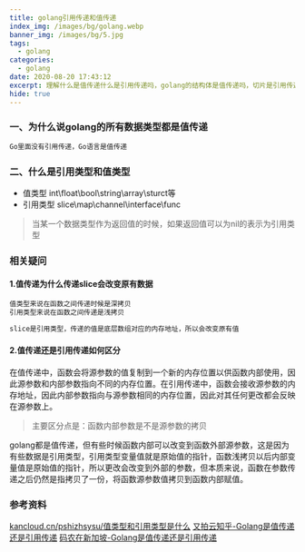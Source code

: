 ```yaml
---
title: golang引用传递和值传递
index_img: /images/bg/golang.webp
banner_img: /images/bg/5.jpg
tags:
  - golang
categories:
  - golang
date: 2020-08-20 17:43:12
excerpt: 理解什么是值传递什么是引用传递吗，golang的结构体是值传递吗，切片是引用传递吗
hide: true
---
```


### 一、为什么说golang的所有数据类型都是值传递

``` txt
Go里面没有引用传递，Go语言是值传递
```

### 二、什么是引用类型和值类型

- 值类型 int\float\bool\string\array\sturct等
- 引用类型 slice\map\channel\interface\func

> 当某一个数据类型作为返回值的时候，如果返回值可以为nil的表示为引用类型

### 相关疑问

#### 1.值传递为什么传递slice会改变原有数据

``` txt 
值类型来说在函数之间传递时候是深拷贝
引用类型来说在函数之间传递是浅拷贝

slice是引用类型，传递的值是底层数组对应的内存地址，所以会改变原有值
```
#### 2.值传递还是引用传递如何区分

在值传递中，函数会将源参数的值复制到一个新的内存位置以供函数内部使用，因此源参数和内部参数指向不同的内存位置。在引用传递中，函数会接收源参数的内存地址，因此内部参数指向与源参数相同的内存位置，因此对其任何更改都会反映在源参数上。

> 主要区分点是：函数内部参数是不是源参数的拷贝

golang都是值传递，但有些时候函数内部可以改变到函数外部源参数，这是因为有些数据是引用类型，引用类型变量值就是原始值的指针，函数浅拷贝以后内部变量值是原始值的指针，所以更改会改变到外部的参数，但本质来说，函数在参数传递之后仍然是指拷贝了一份，将函数源参数值拷贝到函数内部赋值。

### 参考资料

[kancloud.cn/pshizhsysu/值类型和引用类型是什么](https://www.kancloud.cn/pshizhsysu/golang/2139494)
[又拍云知乎-Golang是值传递还是引用传递](https://zhuanlan.zhihu.com/p/509431611)
[码农在新加坡-Golang是值传递还是引用传递](https://zhuanlan.zhihu.com/p/542218435)